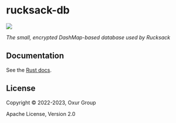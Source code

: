 # rucksack-db

[![][logo]][logo-large]

*The small, encrypted DashMap-based database used by Rucksack*

## Documentation

See the [Rust docs](https://docs.rs/rucksack/latest/rucksack-db/).

## License

Copyright © 2022-2023, Oxur Group

Apache License, Version 2.0

[//]: ---Named-Links---

[logo]: https://github.com/oxur/rucksack/blob/main/rucksack/resources/images/logo-v1-x250.png
[logo-large]: https://github.com/oxur/rucksack/blob/main/rucksack/resources/images/logo-v1-x1000.png
